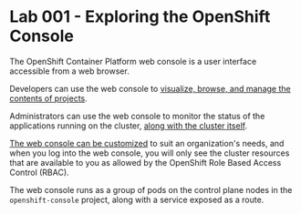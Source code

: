 # Lab 001 - Exploring the OpenShift Console

The OpenShift Container Platform web console is a user interface accessible from a web browser.

Developers can use the web console to [visualize, browse, and manage the contents of projects](https://docs.openshift.com/container-platform/4.8/web_console/odc-about-developer-perspective.html).

Administrators can use the web console to monitor the status of the applications running on the cluster, [along with the cluster itself](https://docs.openshift.com/container-platform/4.8/web_console/using-dashboard-to-get-cluster-information.html).

[The web console can be customized](https://docs.openshift.com/container-platform/4.8/web_console/configuring-web-console.html) to suit an organization's needs, and when you log into the web console, you will only see the cluster resources that are available to you as allowed by the OpenShift Role Based Access Control (RBAC).

The web console runs as a group of pods on the control plane nodes in the `openshift-console` project, along with a service exposed as a route.
